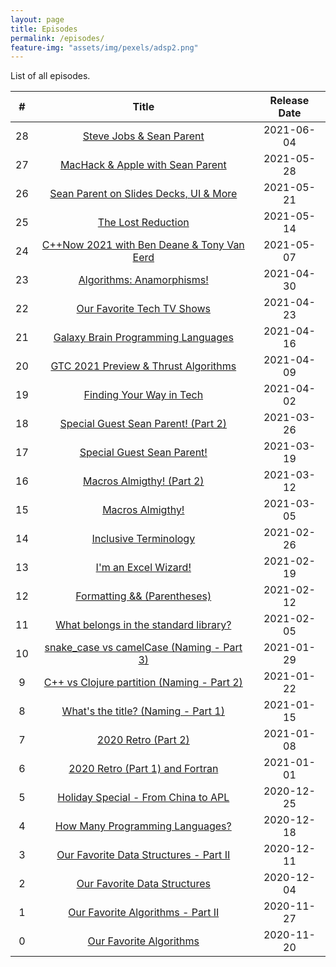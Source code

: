 ```yaml
---
layout: page
title: Episodes
permalink: /episodes/
feature-img: "assets/img/pexels/adsp2.png"
---
```


List of all episodes.

|   #   |                                                Title                                                | Release Date |
| :---: | :-------------------------------------------------------------------------------------------------: | :----------: |
|  28   |          [Steve Jobs & Sean Parent](https://adspthepodcast.com/2021/06/04/Episode-28.html)          |  2021-06-04  |
|  27   |      [MacHack & Apple with Sean Parent](https://adspthepodcast.com/2021/05/28/Episode-27.html)      |  2021-05-28  |
|  26   |   [Sean Parent on Slides Decks, UI & More](https://adspthepodcast.com/2021/05/21/Episode-26.html)   |  2021-05-21  |
|  25   |             [The Lost Reduction](https://adspthepodcast.com/2021/05/14/Episode-25.html)             |  2021-05-14  |
|  24   | [C++Now 2021 with Ben Deane & Tony Van Eerd](https://adspthepodcast.com/2021/05/07/Episode-24.html) |  2021-05-07  |
|  23   |         [Algorithms: Anamorphisms!](https://adspthepodcast.com/2021/04/30/Episode-23.html)          |  2021-04-30  |
|  22   |         [Our Favorite Tech TV Shows](https://adspthepodcast.com/2021/04/23/Episode-22.html)         |  2021-04-23  |
|  21   |     [Galaxy Brain Programming Languages](https://adspthepodcast.com/2021/04/16/Episode-21.html)     |  2021-04-16  |
|  20   |    [GTC 2021 Preview & Thrust Algorithms](https://adspthepodcast.com/2021/04/09/Episode-20.html)    |  2021-04-09  |
|  19   |          [Finding Your Way in Tech](https://adspthepodcast.com/2021/04/02/Episode-19.html)          |  2021-04-02  |
|  18   |    [Special Guest Sean Parent! (Part 2)](https://adspthepodcast.com/2021/03/26/Episode-18.html)     |  2021-03-26  |
|  17   |         [Special Guest Sean Parent!](https://adspthepodcast.com/2021/03/19/Episode-17.html)         |  2021-03-19  |
|  16   |         [Macros Almigthy! (Part 2)](https://adspthepodcast.com/2021/03/12/Episode-16.html)          |  2021-03-12  |
|  15   |              [Macros Almigthy!](https://adspthepodcast.com/2021/03/05/Episode-15.html)              |  2021-03-05  |
|  14   |           [Inclusive Terminology](https://adspthepodcast.com/2021/02/26/Episode-14.html)            |  2021-02-26  |
|  13   |            [I'm an Excel Wizard!](https://adspthepodcast.com/2021/02/19/Episode-13.html)            |  2021-02-19  |
|  12   |        [Formatting && (Parentheses)](https://adspthepodcast.com/2021/02/12/Episode-12.html)         |  2021-02-12  |
|  11   |   [What belongs in the standard library?](https://adspthepodcast.com/2021/02/05/Episode-11.html)    |  2021-02-05  |
|  10   | [snake_case vs camelCase (Naming - Part 3)](https://adspthepodcast.com/2021/01/29/Episode-10.html)  |  2021-01-29  |
|   9   | [C++ vs Clojure partition (Naming - Part 2)](https://adspthepodcast.com/2021/01/22/Episode-9.html)  |  2021-01-22  |
|   8   |     [What's the title? (Naming - Part 1)](https://adspthepodcast.com/2021/01/15/Episode-8.html)     |  2021-01-15  |
|   7   |             [2020 Retro (Part 2)](https://adspthepodcast.com/2021/01/08/Episode-7.html)             |  2021-01-08  |
|   6   |       [2020 Retro (Part 1) and Fortran](https://adspthepodcast.com/2021/01/01/Episode-6.html)       |  2021-01-01  |
|   5   |     [Holiday Special - From China to APL](https://adspthepodcast.com/2020/12/25/Episode-5.html)     |  2020-12-25  |
|   4   |       [How Many Programming Languages?](https://adspthepodcast.com/2020/12/18/Episode-4.html)       |  2020-12-18  |
|   3   |   [Our Favorite Data Structures - Part II](https://adspthepodcast.com/2020/12/11/Episode-3.html)    |  2020-12-11  |
|   2   |        [Our Favorite Data Structures](https://adspthepodcast.com/2020/12/04/Episode-2.html)         |  2020-12-04  |
|   1   |      [Our Favorite Algorithms - Part II](https://adspthepodcast.com/2020/11/27/Episode-1.html)      |  2020-11-27  |
|   0   |           [Our Favorite Algorithms](https://adspthepodcast.com/2020/11/20/Episode-0.html)           |  2020-11-20  |

